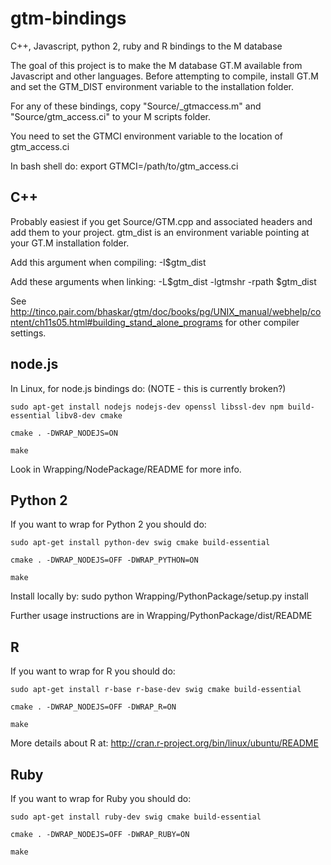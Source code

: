 gtm-bindings
============

C++, Javascript, python 2, ruby and R bindings to the M database

The goal of this project is to make the M database GT.M available from Javascript and other languages. Before attempting to compile, install GT.M and set the GTM_DIST environment variable to the installation folder.

For any of these bindings, copy "Source/_gtmaccess.m" and "Source/gtm_access.ci" to your M scripts folder.

You need to set the GTMCI environment variable to the location of gtm_access.ci

In bash shell do: export GTMCI=/path/to/gtm_access.ci

C++
---

Probably easiest if you get Source/GTM.cpp and associated headers and add them to your project. gtm_dist is an environment
variable pointing at your GT.M installation folder.

Add this argument when compiling: -I$gtm_dist

Add these arguments when linking: -L$gtm_dist -lgtmshr -rpath $gtm_dist 

See http://tinco.pair.com/bhaskar/gtm/doc/books/pg/UNIX_manual/webhelp/content/ch11s05.html#building_stand_alone_programs
for other compiler settings.

node.js
-------

In Linux, for node.js bindings do: (NOTE - this is currently broken?)

    sudo apt-get install nodejs nodejs-dev openssl libssl-dev npm build-essential libv8-dev cmake

    cmake . -DWRAP_NODEJS=ON

    make

Look in Wrapping/NodePackage/README for more info.

Python 2
--------

If you want to wrap for Python 2 you should do:

    sudo apt-get install python-dev swig cmake build-essential

    cmake . -DWRAP_NODEJS=OFF -DWRAP_PYTHON=ON

    make


Install locally by: sudo python Wrapping/PythonPackage/setup.py install

Further usage instructions are in Wrapping/PythonPackage/dist/README

R
-

If you want to wrap for R you should do:

    sudo apt-get install r-base r-base-dev swig cmake build-essential

    cmake . -DWRAP_NODEJS=OFF -DWRAP_R=ON

    make

More details about R at: http://cran.r-project.org/bin/linux/ubuntu/README

Ruby
----

If you want to wrap for Ruby you should do:

    sudo apt-get install ruby-dev swig cmake build-essential

    cmake . -DWRAP_NODEJS=OFF -DWRAP_RUBY=ON

    make


